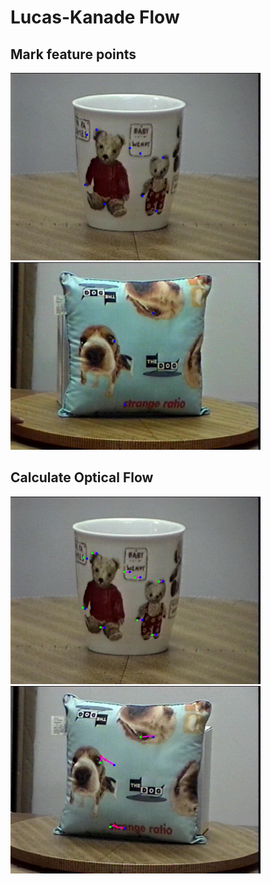 # Lucas-Kanade Flow
## Mark feature points
   <p float="left">
     <img src="data/Cup_bluepoint.jpg" width=400/> <img src="data/Pillow_bluepoint.jpg" width=400/>
   </p>
   
## Calculate Optical Flow
   <p float="left">
     <img src="data/Cup_track.jpg" width=400/> <img src="data/Pillow_track.jpg" width=400/>
   </p>
